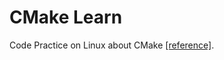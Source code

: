 # CMake Learn
Code Practice on Linux about CMake [[reference]](https://www.hahack.com/codes/cmake/).
